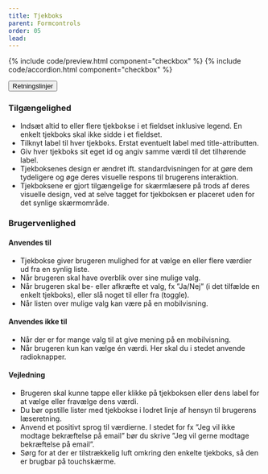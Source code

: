 ```yaml
---
title: Tjekboks
parent: Formcontrols
order: 05
lead:
---
```



{% include code/preview.html component="checkbox" %}
{% include code/accordion.html component="checkbox" %}
<div class="accordion accordion-bordered accordion-docs">
  <button class="button-unstyled accordion-button"
      aria-expanded="true" aria-controls="checkbox-docs">
    Retningslinjer
  </button>
  <div id="checkbox-docs" aria-hidden="false" class="accordion-content">
    <article>
      <section>
          <h3 class="h4">Tilgængelighed</h3>
          <ul>
              <li>Indsæt altid to eller flere tjekbokse i et fieldset inklusive legend. En enkelt tjekboks skal ikke sidde i et fieldset.</li>
              <li>Tilknyt label til hver tjekboks. Erstat eventuelt label med title-attributten.</li>
              <li>Giv hver tjekboks sit eget id og angiv samme værdi til det tilhørende label.</li>
              <li>Tjekboksenes design er ændret ift. standardvisningen for at gøre dem tydeligere og øge deres visuelle respons til brugerens interaktion.</li>
              <li>Tjekboksene er gjort tilgængelige for skærmlæsere på trods af deres visuelle design, ved at selve tagget for tjekboksen er placeret uden for det synlige skærmområde.</li>
          </ul>
      </section>
      <section>
          <h3 class="h4">Brugervenlighed</h3>
          <h4 class="h5">Anvendes til</h4>
          <ul>
              <li>Tjekbokse giver brugeren mulighed for at vælge en eller flere værdier ud fra en synlig liste.</li>
              <li>Når brugeren skal have overblik over sine mulige valg.</li>
              <li>Når brugeren skal be- eller afkræfte et valg, fx ”Ja/Nej” (i det tilfælde en enkelt tjekboks), eller slå noget til eller fra (toggle).</li>
              <li>Når listen over mulige valg kan være på en mobilvisning.</li>
          </ul>
          <h4 class="h5">Anvendes ikke til</h4>
          <ul>
              <li>Når der er for mange valg til at give mening på en mobilvisning.</li>
              <li>Når brugeren kun kan vælge én værdi. Her skal du i stedet anvende radioknapper.</li>
          </ul>
          <h4 class="h5">Vejledning</h4>
          <ul>
              <li>Brugeren skal kunne tappe eller klikke på tjekboksen eller dens label for at vælge eller fravælge dens værdi.</li>
              <li>Du bør opstille lister med tjekbokse i lodret linje af hensyn til brugerens læseretning.</li>
              <li>Anvend et positivt sprog til værdierne. I stedet for fx ”Jeg vil ikke modtage bekræftelse på email” bør du skrive ”Jeg vil gerne modtage bekræftelse på email”.</li>
              <li>Sørg for at der er tilstrækkelig luft omkring den enkelte tjekboks, så den er brugbar på touchskærme.</li>
          </ul>
      </section>
    </article>
  </div>
</div>
